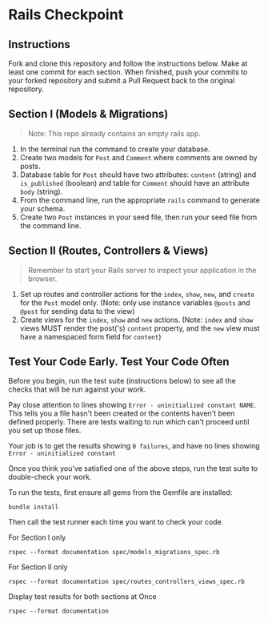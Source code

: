 # Rails Checkpoint

## Instructions
Fork and clone this repository and follow the instructions below. Make at least one commit for each section. When finished, push your commits to your forked repository and submit a Pull Request back to the original repository.

## Section I (Models & Migrations)

  > Note: This repo already contains an empty rails app.

  1. In the terminal run the command to create your database.
  2. Create two models for `Post` and `Comment` where comments are owned by posts.
  3. Database table for `Post` should have two attributes: `content` (string) and `is_published` (boolean) and table for `Comment` should have an attribute `body` (string).
  4. From the command line, run the appropriate `rails` command to generate your schema.
  5. Create two `Post` instances in your seed file, then run your seed file from the command line.

## Section II (Routes, Controllers & Views)

  > Remember to start your Rails server to inspect your application in the browser.

  1. Set up routes and controller actions for the `index`, `show`, `new`, and `create` for the `Post` model only. (Note: only use instance variables `@posts` and `@post` for sending data to the view)
  2. Create views for the `index`, `show` and `new` actions. (Note: `index` and `show` views MUST render the post('s) `content` property, and the `new` view must have a namespaced form field for `content`)


## Test Your Code Early. Test Your Code Often

Before you begin, run the test suite (instructions below) to see all the checks that will be run against your work.

Pay close attention to lines showing `Error - uninitialized constant NAME`. This tells you a file hasn't been created or the contents haven't been defined properly. There are tests waiting to run which can't proceed until you set up those files.

Your job is to get the results showing `0 failures`, and have no lines showing `Error - uninitialized constant`



Once you think you've satisfied one of the above steps, run the test suite to double-check your work.

To run the tests, first ensure all gems from the Gemfile are installed:
```
bundle install
```

Then call the test runner each time you want to check your code.

For Section I only
```
rspec --format documentation spec/models_migrations_spec.rb
```

For Section II only
```
rspec --format documentation spec/routes_controllers_views_spec.rb
```

Display test results for both sections at Once
```
rspec --format documentation
```